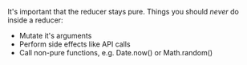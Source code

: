 It's important that the reducer stays pure. Things you should *never* do inside a reducer:
* Mutate it's arguments
* Perform side effects like API calls
* Call non-pure functions, e.g. Date.now() or Math.random()
